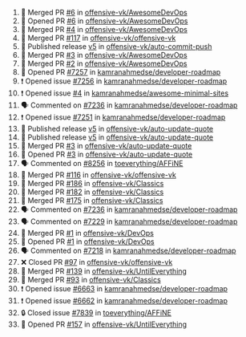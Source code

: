 <!--START_SECTION:activity-->
1. 🎉 Merged PR [#6](https://github.com/offensive-vk/AwesomeDevOps/pull/6) in [offensive-vk/AwesomeDevOps](https://github.com/offensive-vk/AwesomeDevOps)
2. 💪 Opened PR [#6](https://github.com/offensive-vk/AwesomeDevOps/pull/6) in [offensive-vk/AwesomeDevOps](https://github.com/offensive-vk/AwesomeDevOps)
3. 🎉 Merged PR [#4](https://github.com/offensive-vk/AwesomeDevOps/pull/4) in [offensive-vk/AwesomeDevOps](https://github.com/offensive-vk/AwesomeDevOps)
4. 🎉 Merged PR [#117](https://github.com/offensive-vk/offensive-vk/pull/117) in [offensive-vk/offensive-vk](https://github.com/offensive-vk/offensive-vk)
5. 🚀 Published release [v5](https://github.com/offensive-vk/auto-commit-push/releases/tag/v5) in [offensive-vk/auto-commit-push](https://github.com/offensive-vk/auto-commit-push)
6. 🎉 Merged PR [#3](https://github.com/offensive-vk/AwesomeDevOps/pull/3) in [offensive-vk/AwesomeDevOps](https://github.com/offensive-vk/AwesomeDevOps)
7. 🎉 Merged PR [#2](https://github.com/offensive-vk/AwesomeDevOps/pull/2) in [offensive-vk/AwesomeDevOps](https://github.com/offensive-vk/AwesomeDevOps)
8. 💪 Opened PR [#7257](https://github.com/kamranahmedse/developer-roadmap/pull/7257) in [kamranahmedse/developer-roadmap](https://github.com/kamranahmedse/developer-roadmap)
9. ❗ Opened issue [#7256](https://github.com/kamranahmedse/developer-roadmap/issues/7256) in [kamranahmedse/developer-roadmap](https://github.com/kamranahmedse/developer-roadmap)
10. ❗ Opened issue [#4](https://github.com/kamranahmedse/awesome-minimal-sites/issues/4) in [kamranahmedse/awesome-minimal-sites](https://github.com/kamranahmedse/awesome-minimal-sites)
11. 🗣 Commented on [#7236](https://github.com/kamranahmedse/developer-roadmap/pull/7236#issuecomment-2380390071) in [kamranahmedse/developer-roadmap](https://github.com/kamranahmedse/developer-roadmap)
12. ❗ Opened issue [#7251](https://github.com/kamranahmedse/developer-roadmap/issues/7251) in [kamranahmedse/developer-roadmap](https://github.com/kamranahmedse/developer-roadmap)
13. 🚀 Published release [v5](https://github.com/offensive-vk/auto-update-quote/releases/tag/v5) in [offensive-vk/auto-update-quote](https://github.com/offensive-vk/auto-update-quote)
14. 🚀 Published release [v5](https://github.com/offensive-vk/auto-update-quote/releases/tag/v5) in [offensive-vk/auto-update-quote](https://github.com/offensive-vk/auto-update-quote)
15. 🎉 Merged PR [#3](https://github.com/offensive-vk/auto-update-quote/pull/3) in [offensive-vk/auto-update-quote](https://github.com/offensive-vk/auto-update-quote)
16. 💪 Opened PR [#3](https://github.com/offensive-vk/auto-update-quote/pull/3) in [offensive-vk/auto-update-quote](https://github.com/offensive-vk/auto-update-quote)
17. 🗣 Commented on [#8256](https://github.com/toeverything/AFFiNE/issues/8256#issuecomment-2379004479) in [toeverything/AFFiNE](https://github.com/toeverything/AFFiNE)
18. 🎉 Merged PR [#116](https://github.com/offensive-vk/offensive-vk/pull/116) in [offensive-vk/offensive-vk](https://github.com/offensive-vk/offensive-vk)
19. 🎉 Merged PR [#186](https://github.com/offensive-vk/Classics/pull/186) in [offensive-vk/Classics](https://github.com/offensive-vk/Classics)
20. 🎉 Merged PR [#182](https://github.com/offensive-vk/Classics/pull/182) in [offensive-vk/Classics](https://github.com/offensive-vk/Classics)
21. 🎉 Merged PR [#175](https://github.com/offensive-vk/Classics/pull/175) in [offensive-vk/Classics](https://github.com/offensive-vk/Classics)
22. 🗣 Commented on [#7236](https://github.com/kamranahmedse/developer-roadmap/pull/7236#issuecomment-2376291965) in [kamranahmedse/developer-roadmap](https://github.com/kamranahmedse/developer-roadmap)
23. 🗣 Commented on [#7229](https://github.com/kamranahmedse/developer-roadmap/pull/7229#issuecomment-2376239747) in [kamranahmedse/developer-roadmap](https://github.com/kamranahmedse/developer-roadmap)
24. 🎉 Merged PR [#1](https://github.com/offensive-vk/DevOps/pull/1) in [offensive-vk/DevOps](https://github.com/offensive-vk/DevOps)
25. 💪 Opened PR [#1](https://github.com/offensive-vk/DevOps/pull/1) in [offensive-vk/DevOps](https://github.com/offensive-vk/DevOps)
26. 🗣 Commented on [#7218](https://github.com/kamranahmedse/developer-roadmap/pull/7218#issuecomment-2371299733) in [kamranahmedse/developer-roadmap](https://github.com/kamranahmedse/developer-roadmap)
27. ❌ Closed PR [#97](https://github.com/offensive-vk/offensive-vk/pull/97) in [offensive-vk/offensive-vk](https://github.com/offensive-vk/offensive-vk)
28. 🎉 Merged PR [#139](https://github.com/offensive-vk/UntilEverything/pull/139) in [offensive-vk/UntilEverything](https://github.com/offensive-vk/UntilEverything)
29. 🎉 Merged PR [#93](https://github.com/offensive-vk/Classics/pull/93) in [offensive-vk/Classics](https://github.com/offensive-vk/Classics)
30. ❗ Opened issue [#6663](https://github.com/kamranahmedse/developer-roadmap/issues/6663) in [kamranahmedse/developer-roadmap](https://github.com/kamranahmedse/developer-roadmap)
31. ❗ Opened issue [#6662](https://github.com/kamranahmedse/developer-roadmap/issues/6662) in [kamranahmedse/developer-roadmap](https://github.com/kamranahmedse/developer-roadmap)
32. 🔒 Closed issue [#7839](https://github.com/toeverything/AFFiNE/issues/7839) in [toeverything/AFFiNE](https://github.com/toeverything/AFFiNE)
33. 💪 Opened PR [#157](https://github.com/offensive-vk/UntilEverything/pull/157) in [offensive-vk/UntilEverything](https://github.com/offensive-vk/UntilEverything)
<!--END_SECTION:activity-->
